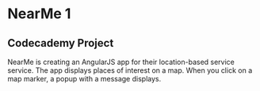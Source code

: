 # NearMe 1

## Codecademy Project

NearMe is creating an AngularJS app for their location-based service service. The app displays places of interest on a map. When you click on a map marker, a popup with a message displays.
